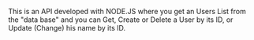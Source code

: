 This is an API developed with NODE.JS where you get an Users List 
from the "data base" and you can Get, Create or Delete a User by its ID, 
or Update (Change) his name by its ID.
